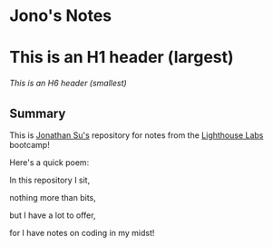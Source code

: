 # Jono's Notes

# This is an H1 header (largest)

###### This is an H6 header (smallest)

## Summary

This is [Jonathan Su's](https://github.com/hjonsu) repository for notes from the [Lighthouse Labs](https://www.lighthouselabs.ca/en) bootcamp!

Here's a quick poem:

In this repository I sit,

nothing more than bits,

but I have a lot to offer,

for I have notes on coding in my midst!
